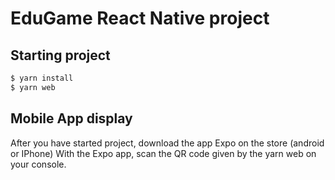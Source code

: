 # EduGame React Native project

## Starting project

```bash
$ yarn install 
$ yarn web
```

## Mobile App display 

After you have started project, download the app Expo on the store (android or IPhone)
With the Expo app, scan the QR code given by the yarn web on your console.


